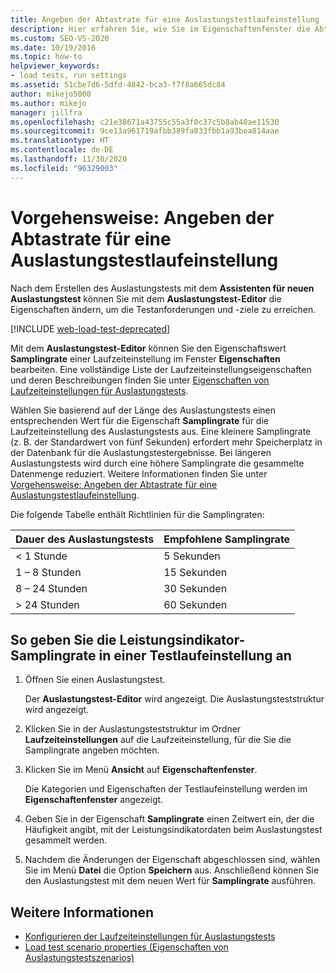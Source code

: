 ```yaml
---
title: Angeben der Abtastrate für eine Auslastungstestlaufeinstellung
description: Hier erfahren Sie, wie Sie im Eigenschaftenfenster die Abtastrate für den Wert einer Laufzeiteinstellung mithilfe des Auslastungstest-Editors bearbeiten.
ms.custom: SEO-VS-2020
ms.date: 10/19/2016
ms.topic: how-to
helpviewer_keywords:
- load tests, run settings
ms.assetid: 51cbe7d6-5dfd-4842-bca3-f7f8a665dc84
author: mikejo5000
ms.author: mikejo
manager: jillfra
ms.openlocfilehash: c21e38671a43755c55a3f0c37c5b8ab40ae11530
ms.sourcegitcommit: 9ce13a961719afbb389fa033fbb1a93bea814aae
ms.translationtype: HT
ms.contentlocale: de-DE
ms.lasthandoff: 11/30/2020
ms.locfileid: "96329003"
---
```

# <a name="how-to-specify-the-sample-rate-for-a-load-test-run-setting"></a>Vorgehensweise: Angeben der Abtastrate für eine Auslastungstestlaufeinstellung

Nach dem Erstellen des Auslastungstests mit dem **Assistenten für neuen Auslastungstest** können Sie mit dem **Auslastungstest-Editor** die Eigenschaften ändern, um die Testanforderungen und -ziele zu erreichen.

[!INCLUDE [web-load-test-deprecated](includes/web-load-test-deprecated.md)]

Mit dem **Auslastungstest-Editor** können Sie den Eigenschaftswert **Samplingrate** einer Laufzeiteinstellung im Fenster **Eigenschaften** bearbeiten. Eine vollständige Liste der Laufzeiteinstellungseigenschaften und deren Beschreibungen finden Sie unter [Eigenschaften von Laufzeiteinstellungen für Auslastungstests](../test/load-test-run-settings-properties.md).

Wählen Sie basierend auf der Länge des Auslastungstests einen entsprechenden Wert für die Eigenschaft **Samplingrate** für die Laufzeiteinstellung des Auslastungstests aus. Eine kleinere Samplingrate (z. B. der Standardwert von fünf Sekunden) erfordert mehr Speicherplatz in der Datenbank für die Auslastungstestergebnisse. Bei längeren Auslastungstests wird durch eine höhere Samplingrate die gesammelte Datenmenge reduziert. Weitere Informationen finden Sie unter [Vorgehensweise: Angeben der Abtastrate für eine Auslastungstestlaufeinstellung](../test/how-to-specify-the-sample-rate-for-a-load-test.md).

Die folgende Tabelle enthält Richtlinien für die Samplingraten:

|Dauer des Auslastungstests|Empfohlene Samplingrate|
|-|-----------------------------|
|\< 1 Stunde|5 Sekunden|
|1 – 8 Stunden|15 Sekunden|
|8 – 24 Stunden|30 Sekunden|
|> 24 Stunden|60 Sekunden|

## <a name="to-specify-performance-counter-sampling-rate-in-a-run-setting"></a>So geben Sie die Leistungsindikator-Samplingrate in einer Testlaufeinstellung an

1. Öffnen Sie einen Auslastungstest.

     Der **Auslastungstest-Editor** wird angezeigt. Die Auslastungsteststruktur wird angezeigt.

2. Klicken Sie in der Auslastungsteststruktur im Ordner **Laufzeiteinstellungen** auf die Laufzeiteinstellung, für die Sie die Samplingrate angeben möchten.

3. Klicken Sie im Menü **Ansicht** auf **Eigenschaftenfenster**.

     Die Kategorien und Eigenschaften der Testlaufeinstellung werden im **Eigenschaftenfenster** angezeigt.

4. Geben Sie in der Eigenschaft **Samplingrate** einen Zeitwert ein, der die Häufigkeit angibt, mit der Leistungsindikatordaten beim Auslastungstest gesammelt werden.

5. Nachdem die Änderungen der Eigenschaft abgeschlossen sind, wählen Sie im Menü **Datei** die Option **Speichern** aus. Anschließend können Sie den Auslastungstest mit dem neuen Wert für **Samplingrate** ausführen.

## <a name="see-also"></a>Weitere Informationen

- [Konfigurieren der Laufzeiteinstellungen für Auslastungstests](../test/configure-load-test-run-settings.md)
- [Load test scenario properties (Eigenschaften von Auslastungstestszenarios)](../test/load-test-scenario-properties.md)
